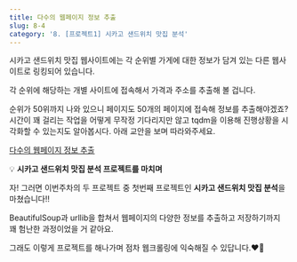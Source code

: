 ```yaml
---
title: 다수의 웹페이지 정보 추출
slug: 8-4
category: '8. [프로젝트1] 시카고 샌드위치 맛집 분석'
---
```

시카고 샌드위치 맛집 웹사이트에는 각 순위별 가게에 대한 정보가 담겨 있는 다른 웹사이트로 링킹되어 있습니다. 

각 순위에 해당하는 개별 사이트에 접속해서 가격과 주소를 추출해 볼 겁니다. 

순위가 50위까지 나와 있으니 페이지도 50개의 페이지에 접속해 정보를 추출해야겠죠? 시간이 꽤 걸리는 작업을 어떻게 무작정 기다리지만 않고 tqdm을 이용해 진행상황을 시각화할 수 있는지도 알아봅시다. 아래 교안을 보며 따라와주세요. 

[다수의 웹페이지 정보 추출](https://github.com/Team-COSADAMA/Data-Science-Intro/blob/main/week5/8-4.ipynb)


💡 **시카고 샌드위치 맛집 분석 프로젝트를 마치며**

자! 그러면 이번주차의 두 프로젝트 중 첫번째 프로젝트인 **시카고 샌드위치 맛집 분석**을 마쳤습니다!! 

BeautifulSoup과 urllib을 합쳐서 웹페이지의 다양한 정보를 추출하고 저장하기까지 꽤 험난한 과정이었을 거 같아요.

그래도 이렇게 프로젝트를 해나가며 점차 웹크롤링에 익숙해질 수 있답니다.❤️‍🔥
